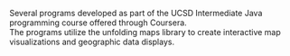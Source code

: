 Several programs developed as part of the UCSD Intermediate Java programming course offered through Coursera.   
The programs utilize the unfolding maps library to create interactive map visualizations and geographic data displays.
